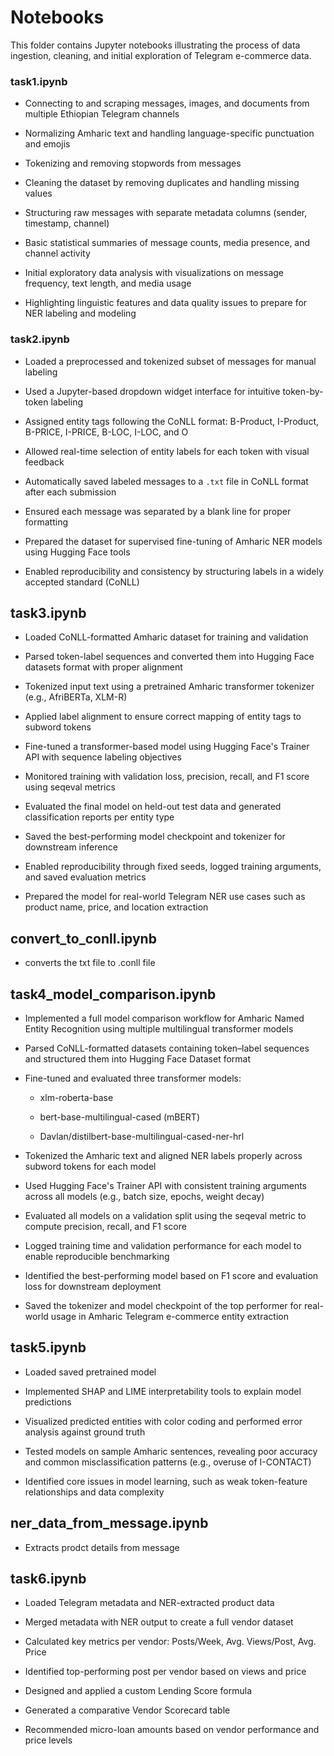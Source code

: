 # Notebooks

This folder contains Jupyter notebooks illustrating the process of data ingestion, cleaning, and initial exploration of Telegram e-commerce data.

### task1.ipynb
- Connecting to and scraping messages, images, and documents from multiple Ethiopian Telegram channels

- Normalizing Amharic text and handling language-specific punctuation and emojis

- Tokenizing and removing stopwords from messages

- Cleaning the dataset by removing duplicates and handling missing values

- Structuring raw messages with separate metadata columns (sender, timestamp, channel)

- Basic statistical summaries of message counts, media presence, and channel activity

- Initial exploratory data analysis with visualizations on message frequency, text length, and media usage

- Highlighting linguistic features and data quality issues to prepare for NER labeling and modeling

### task2.ipynb

- Loaded a preprocessed and tokenized subset of messages for manual labeling

- Used a Jupyter-based dropdown widget interface for intuitive token-by-token labeling

- Assigned entity tags following the CoNLL format: B-Product, I-Product, B-PRICE, I-PRICE, B-LOC, I-LOC, and O

- Allowed real-time selection of entity labels for each token with visual feedback

- Automatically saved labeled messages to a `.txt` file in CoNLL format after each submission

- Ensured each message was separated by a blank line for proper formatting

- Prepared the dataset for supervised fine-tuning of Amharic NER models using Hugging Face tools

- Enabled reproducibility and consistency by structuring labels in a widely accepted standard (CoNLL)

## task3.ipynb

- Loaded CoNLL-formatted Amharic dataset for training and validation

- Parsed token-label sequences and converted them into Hugging Face datasets format with proper alignment

- Tokenized input text using a pretrained Amharic transformer tokenizer (e.g., AfriBERTa, XLM-R)

- Applied label alignment to ensure correct mapping of entity tags to subword tokens

- Fine-tuned a transformer-based model using Hugging Face's Trainer API with sequence labeling objectives

- Monitored training with validation loss, precision, recall, and F1 score using seqeval metrics

- Evaluated the final model on held-out test data and generated classification reports per entity type

- Saved the best-performing model checkpoint and tokenizer for downstream inference

- Enabled reproducibility through fixed seeds, logged training arguments, and saved evaluation metrics

- Prepared the model for real-world Telegram NER use cases such as product name, price, and location extraction

## convert_to_conll.ipynb

- converts the txt file to .conll file

## task4_model_comparison.ipynb

- Implemented a full model comparison workflow for Amharic Named Entity Recognition using multiple multilingual transformer models

- Parsed CoNLL-formatted datasets containing token–label sequences and structured them into Hugging Face Dataset format

- Fine-tuned and evaluated three transformer models:

    - xlm-roberta-base

    - bert-base-multilingual-cased (mBERT)

    - Davlan/distilbert-base-multilingual-cased-ner-hrl

- Tokenized the Amharic text and aligned NER labels properly across subword tokens for each model

- Used Hugging Face's Trainer API with consistent training arguments across all models (e.g., batch size, epochs, weight decay)

- Evaluated all models on a validation split using the seqeval metric to compute precision, recall, and F1 score

- Logged training time and validation performance for each model to enable reproducible benchmarking

- Identified the best-performing model based on F1 score and evaluation loss for downstream deployment

- Saved the tokenizer and model checkpoint of the top performer for real-world usage in Amharic Telegram e-commerce entity      extraction

## task5.ipynb

- Loaded saved pretrained model 

- Implemented SHAP and LIME interpretability tools to explain model predictions

- Visualized predicted entities with color coding and performed error analysis against ground truth

- Tested models on sample Amharic sentences, revealing poor accuracy and common misclassification patterns (e.g., overuse of I-CONTACT)

- Identified core issues in model learning, such as weak token-feature relationships and data complexity

## ner_data_from_message.ipynb

- Extracts prodct details from message

## task6.ipynb

- Loaded Telegram metadata and NER-extracted product data

- Merged metadata with NER output to create a full vendor dataset

- Calculated key metrics per vendor: Posts/Week, Avg. Views/Post, Avg. Price

- Identified top-performing post per vendor based on views and price

- Designed and applied a custom Lending Score formula

- Generated a comparative Vendor Scorecard table

- Recommended micro-loan amounts based on vendor performance and price levels